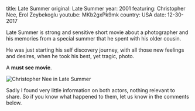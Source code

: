 title: Late Summer
original: Late Summer
year: 2001
featuring: Christopher Nee, Erol Zeybekoglu
youtube: MKb2gxPk9mk
country: USA
date: 12-30-2017

Late Summer is strong and sensitive short movie about a photographer and his memories from a special summer that he spent with his older cousin.

He was just starting his self discovery journey, with all those new feelings and desires, when he took his best, yet tragic, photo.

A **must see movie**. 

![Christopher Nee in Late Summer](../../theme/img/chrisnee.jpg)

Sadly I found very little information on both actors, nothing relevant to share. So if you know what happened to them, let us know in the comments below.

